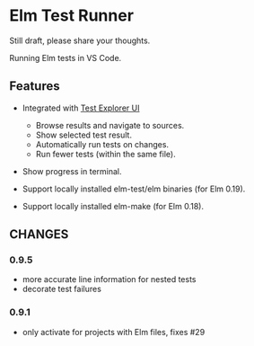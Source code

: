 # Elm Test Runner 

Still draft, please share your thoughts.

Running Elm tests in VS Code.

## Features

- Integrated with [Test Explorer UI](https://marketplace.visualstudio.com/items?itemName=hbenl.vscode-test-explorer)
  - Browse results and navigate to sources.
  - Show selected test result.
  - Automatically run tests on changes.
  - Run fewer tests (within the same file).

- Show progress in terminal.
- Support locally installed elm-test/elm binaries (for Elm 0.19).
- Support locally installed elm-make (for Elm 0.18).

## CHANGES

### 0.9.5
- more accurate line information for nested tests
- decorate test failures

### 0.9.1
- only activate for projects with Elm files, fixes #29

